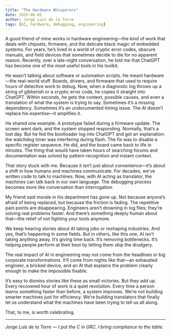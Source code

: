 ```yaml
---
title: "The Hardware Whisperers"
date: 2025-06-01
author: Jorge Luis de la Torre
tags: [AI, hardware, debugging, engineering]
---
```


A good friend of mine works in hardware engineering—the kind of work that deals with chipsets, firmware, and the delicate black magic of embedded systems. For years, he’s lived in a world of cryptic error codes, obscure manuals, and field devices that sometimes decide to die for no apparent reason. Recently, over a late-night conversation, he told me that ChatGPT has become one of the most useful tools in his toolkit.

He wasn’t talking about software or automation scripts. He meant hardware—the real-world stuff. Boards, drivers, and firmware that used to require hours of detective work to debug. Now, when a diagnostic log throws up a string of gibberish or a cryptic error code, he copies it straight into ChatGPT. Within seconds, he gets the context, possible causes, and even a translation of what the system is trying to say. Sometimes it’s a missing dependency. Sometimes it’s an undocumented timing issue. The AI doesn’t replace his expertise—it amplifies it.

He shared one example. A prototype failed during a firmware update. The screen went dark, and the system stopped responding. Normally, that’s a lost day. But he fed the bootloader log into ChatGPT and got an explanation: the watchdog timer was interfering during flash. The fix was to disable a specific register sequence. He did, and the board came back to life in minutes. The thing that would have taken hours of searching forums and documentation was solved by pattern recognition and instant context.

That story stuck with me. Because it isn’t just about convenience—it’s about a shift in how humans and machines communicate. For decades, we’ve written code to talk to machines. Now, with AI acting as translator, the machines can talk back in our own language. The debugging process becomes more like conversation than interrogation.

My friend said morale in his department has gone up. Not because anyone’s afraid of being replaced, but because the friction is fading. The repetitive pain points are disappearing. Engineers aren’t drowning in log files; they’re solving real problems faster. And there’s something deeply human about that—the relief of not fighting your tools anymore.

We keep hearing stories about AI taking jobs or reshaping industries. And yes, that’s happening in some fields. But in others, like this one, AI isn’t taking anything away. It’s giving time back. It’s removing bottlenecks. It’s helping people perform at their best by letting them skip the drudgery.

The real impact of AI in engineering may not come from the headlines or big corporate transformations. It’ll come from nights like that—an exhausted engineer, a bricked device, and an AI that explains the problem clearly enough to make the impossible fixable.

It’s easy to dismiss stories like these as small victories. But they add up. Every recovered hour of work is a quiet revolution. Every time a person learns something faster than before, a system improves. We’re not building smarter machines just for efficiency. We’re building translators that finally let us understand what the machines have been trying to tell us all along.

That, to me, is worth celebrating.

---

*Jorge Luis de la Torre — I put the C in GRC. I bring compliance to the table.*